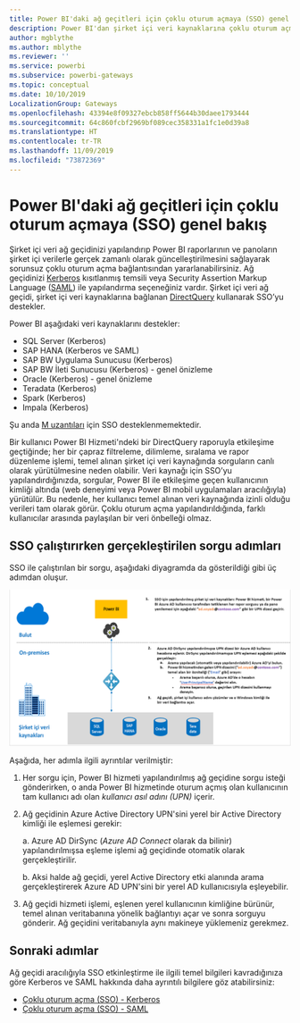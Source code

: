 ```yaml
---
title: Power BI'daki ağ geçitleri için çoklu oturum açmaya (SSO) genel bakış
description: Power BI'dan şirket içi veri kaynaklarına çoklu oturum açmayı (SSO) etkinleştirmek için ağ geçidinizi yapılandırın.
author: mgblythe
ms.author: mblythe
ms.reviewer: ''
ms.service: powerbi
ms.subservice: powerbi-gateways
ms.topic: conceptual
ms.date: 10/10/2019
LocalizationGroup: Gateways
ms.openlocfilehash: 43394e8f09327ebcb858ff5644b30daee1793444
ms.sourcegitcommit: 64c860fcbf2969bf089cec358331a1fc1e0d39a8
ms.translationtype: HT
ms.contentlocale: tr-TR
ms.lasthandoff: 11/09/2019
ms.locfileid: "73872369"
---
```

# <a name="overview-of-single-sign-on-sso-for-gateways-in-power-bi"></a>Power BI'daki ağ geçitleri için çoklu oturum açmaya (SSO) genel bakış

Şirket içi veri ağ geçidinizi yapılandırıp Power BI raporlarının ve panoların şirket içi verilerle gerçek zamanlı olarak güncelleştirilmesini sağlayarak sorunsuz çoklu oturum açma bağlantısından yararlanabilirsiniz. Ağ geçidinizi [Kerberos](service-gateway-sso-kerberos.md) kısıtlanmış temsili veya Security Assertion Markup Language ([SAML](service-gateway-sso-saml.md)) ile yapılandırma seçeneğiniz vardır. Şirket içi veri ağ geçidi, şirket içi veri kaynaklarına bağlanan [DirectQuery](desktop-directquery-about.md) kullanarak SSO’yu destekler.

Power BI aşağıdaki veri kaynaklarını destekler:

* SQL Server (Kerberos)
* SAP HANA (Kerberos ve SAML)
* SAP BW Uygulama Sunucusu (Kerberos)
* SAP BW İleti Sunucusu (Kerberos) - genel önizleme
* Oracle (Kerberos) - genel önizleme
* Teradata (Kerberos)
* Spark (Kerberos)
* Impala (Kerberos)

Şu anda [M uzantıları](https://github.com/microsoft/DataConnectors/blob/master/docs/m-extensions.md) için SSO desteklenmemektedir.

Bir kullanıcı Power BI Hizmeti'ndeki bir DirectQuery raporuyla etkileşime geçtiğinde; her bir çapraz filtreleme, dilimleme, sıralama ve rapor düzenleme işlemi, temel alınan şirket içi veri kaynağında sorguların canlı olarak yürütülmesine neden olabilir. Veri kaynağı için SSO’yu yapılandırdığınızda, sorgular, Power BI ile etkileşime geçen kullanıcının kimliği altında (web deneyimi veya Power BI mobil uygulamaları aracılığıyla) yürütülür. Bu nedenle, her kullanıcı temel alınan veri kaynağında izinli olduğu verileri tam olarak görür. Çoklu oturum açma yapılandırıldığında, farklı kullanıcılar arasında paylaşılan bir veri önbelleği olmaz.

## <a name="query-steps-when-running-sso"></a>SSO çalıştırırken gerçekleştirilen sorgu adımları

SSO ile çalıştırılan bir sorgu, aşağıdaki diyagramda da gösterildiği gibi üç adımdan oluşur.

![SSO sorgu adımları](media/service-gateway-sso-overview/sso-query-steps.png)

Aşağıda, her adımla ilgili ayrıntılar verilmiştir:

1. Her sorgu için, Power BI hizmeti yapılandırılmış ağ geçidine sorgu isteği gönderirken, o anda Power BI hizmetinde oturum açmış olan kullanıcının tam kullanıcı adı olan *kullanıcı asıl adını (UPN)* içerir.

2. Ağ geçidinin Azure Active Directory UPN'sini yerel bir Active Directory kimliği ile eşlemesi gerekir:

   a. Azure AD DirSync (*Azure AD Connect* olarak da bilinir) yapılandırılmışsa eşleme işlemi ağ geçidinde otomatik olarak gerçekleştirilir.

   b.  Aksi halde ağ geçidi, yerel Active Directory etki alanında arama gerçekleştirerek Azure AD UPN'sini bir yerel AD kullanıcısıyla eşleyebilir.

3. Ağ geçidi hizmeti işlemi, eşlenen yerel kullanıcının kimliğine bürünür, temel alınan veritabanına yönelik bağlantıyı açar ve sonra sorguyu gönderir. Ağ geçidini veritabanıyla aynı makineye yüklemeniz gerekmez.

## <a name="next-steps"></a>Sonraki adımlar

Ağ geçidi aracılığıyla SSO etkinleştirme ile ilgili temel bilgileri kavradığınıza göre Kerberos ve SAML hakkında daha ayrıntılı bilgilere göz atabilirsiniz:

* [Çoklu oturum açma (SSO) - Kerberos](service-gateway-sso-kerberos.md)
* [Çoklu oturum açma (SSO) - SAML](service-gateway-sso-saml.md)

